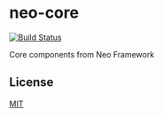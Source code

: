 # neo-core

[![Build Status](https://travis-ci.org/neo-framework/neo-core.svg?branch=master)](https://travis-ci.org/neo-framework/neo-core)

Core components from Neo Framework

## License

[MIT](LICENSE)
